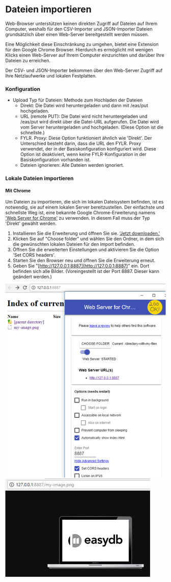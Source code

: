 # Dateien importieren

Web-Browser unterstützen keinen direkten Zugriff auf Dateien auf Ihrem Computer, weshalb für den CSV-Importer und JSON-Importer Dateien grundsätzlich über einen Web-Server bereitgestellt werden müssen.

Eine Möglichkeit diese Einschränkung zu umgehen, bietet eine Extension für den Google Chrome Browser. Hierdurch es ermöglicht mit wenigen Klicks einen Web-Server auf Ihrem Computer einzurichten und darüber Ihre Dateien zu erreichen.

Der CSV- und JSON-Importer bekommen über den Web-Server Zugriff auf Ihre Netzlaufwerke und lokalen Festplatten.

### Konfiguration

* Upload Typ für Dateien: Methode zum Hochladen der Dateien
  * Direkt: Die Datei wird heruntergeladen und dann mit /eas/put hochgeladen.
  * URL \(remote PUT\): Die Datei wird nicht heruntergeladen und /eas/put wird direkt über die Datei-URL aufgerufen. Die Datei wird vom Server heruntergeladen und hochgeladen. \(Diese Option ist die schnellste.\)
  * FYLR. Proxy: Diese Option funktioniert ähnlich wie 'Direkt'. Der Unterschied besteht darin, dass die URL den FYLR. Proxy verwendet, der in der Basiskonfiguration konfiguriert wird. Diese Option ist deaktiviert, wenn keine FYLR-Konfiguration in der Basiskonfiguration vorhanden ist.
  * Dateien ignorieren: Alle Dateien werden ignoriert.

### Lokale Dateien importieren

#### Mit Chrome

Um Dateien zu importieren, die sich im lokalen Dateisystem befinden, ist es notwendig, sie auf einem lokalen Server bereitzustellen. Der einfachste und schnellste Weg ist, eine bekannte Google Chrome-Erweiterung namens ['Web Server for Chrome'](https://legacy.gitbook.com/book/programmfabrik/easydb/edit#) zu verwenden. In diesem Fall muss der Typ 'Direkt' gewählt werden.

1. Installieren Sie die Erweiterung und öffnen Sie sie.  ['Jetzt downloaden.'](https://chrome.google.com/webstore/detail/web-server-for-chrome/ofhbbkphhbklhfoeikjpcbhemlocgigb)
2. Klicken Sie auf "Choose folder" und wählen Sie den Ordner, in dem sich die gewünschten lokalen Dateien für den Import befinden.
3. Öffnen Sie die erweiterten Einstellungen und aktivieren Sie die Option 'Set CORS headers'.
4. Starten Sie den Browser neu und öffnen Sie die Erweiterung erneut.
5. Geben Sie "[http://127.0.0.1:8887](http://127.0.0.1:8887)" ein. Dort befinden sich alle Bilder. \(Voreingestellt ist der Port 8887. Dieser kann geändert werden.\)

![](webserver_chrome_de.png)
![](my_image_de.png)






